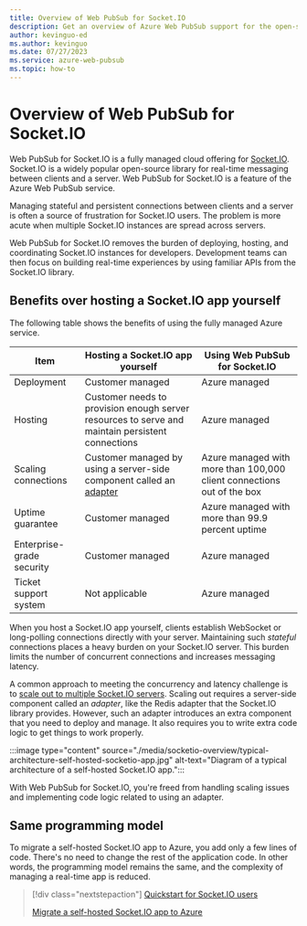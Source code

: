```yaml
---
title: Overview of Web PubSub for Socket.IO
description: Get an overview of Azure Web PubSub support for the open-source Socket.IO library.
author: kevinguo-ed
ms.author: kevinguo
ms.date: 07/27/2023
ms.service: azure-web-pubsub
ms.topic: how-to
---
```


# Overview of Web PubSub for Socket.IO

Web PubSub for Socket.IO is a fully managed cloud offering for [Socket.IO](https://socket.io/). Socket.IO is a widely popular open-source library for real-time messaging between clients and a server. Web PubSub for Socket.IO is a feature of the Azure Web PubSub service.

Managing stateful and persistent connections between clients and a server is often a source of frustration for Socket.IO users. The problem is more acute when multiple Socket.IO instances are spread across servers.

Web PubSub for Socket.IO removes the burden of deploying, hosting, and coordinating Socket.IO instances for developers. Development teams can then focus on building real-time experiences by using familiar APIs from the Socket.IO library.

## Benefits over hosting a Socket.IO app yourself

The following table shows the benefits of using the fully managed Azure service.

| Item | Hosting a Socket.IO app yourself | Using Web PubSub for Socket.IO|
|------------|------------|------------|
| Deployment | Customer managed | Azure managed |
| Hosting | Customer needs to provision enough server resources to serve and maintain persistent connections | Azure managed |
| Scaling connections | Customer managed by using a server-side component called an [adapter](https://socket.io/docs/v4/adapter/) | Azure managed with more than 100,000 client connections out of the box |
| Uptime guarantee | Customer managed | Azure managed with more than 99.9 percent uptime |
| Enterprise-grade security | Customer managed | Azure managed |
| Ticket support system | Not applicable | Azure managed |

When you host a Socket.IO app yourself, clients establish WebSocket or long-polling connections directly with your server. Maintaining such *stateful* connections places a heavy burden on your Socket.IO server. This burden limits the number of concurrent connections and increases messaging latency.

A common approach to meeting the concurrency and latency challenge is to [scale out to multiple Socket.IO servers](https://socket.io/docs/v4/adapter/). Scaling out requires a server-side component called an *adapter*, like the Redis adapter that the Socket.IO library provides. However, such an adapter introduces an extra component that you need to deploy and manage. It also requires you to write extra code logic to get things to work properly.

:::image type="content" source="./media/socketio-overview/typical-architecture-self-hosted-socketio-app.jpg" alt-text="Diagram of a typical architecture of a self-hosted Socket.IO app.":::

With Web PubSub for Socket.IO, you're freed from handling scaling issues and implementing code logic related to using an adapter.

## Same programming model

To migrate a self-hosted Socket.IO app to Azure, you add only a few lines of code. There's no need to change the rest of the application code. In other words, the programming model remains the same, and the complexity of managing a real-time app is reduced.

> [!div class="nextstepaction"]
> [Quickstart for Socket.IO users](./socketio-quickstart.md)
>
> [Migrate a self-hosted Socket.IO app to Azure](./socketio-migrate-from-self-hosted.md)
